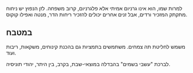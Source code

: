 למרות שמו, הוא אינו גרניום אמיתי אלא פלגרניום, קרוב משפחה. לזן הנפוץ יש ניחוח מתקתק המזכיר ורדים, אבל זנים אחרים יכולים להזכיר ריחות הדר, מנטה ואפילו קוקוס.

## במטבח

משמש לחליטת תה צמחים. משתמשים בתמציות גם בהכנת קינוחים, משקאות, ריבות ועוד.

לברכת "עשבי בשמים" בהבדלה במוצאי-שבת, בקרב, בין היתר, יהודי תוניסיה.

